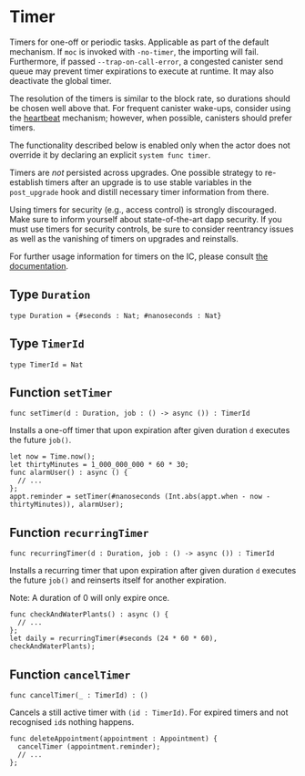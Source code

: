 # Timer
Timers for one-off or periodic tasks. Applicable as part of the default mechanism.
If `moc` is invoked with `-no-timer`, the importing will fail. Furthermore, if passed `--trap-on-call-error`, a congested canister send queue may prevent timer expirations to execute at runtime. It may also deactivate the global timer.

The resolution of the timers is similar to the block rate,
so durations should be chosen well above that. For frequent
canister wake-ups, consider using the [heartbeat](https://internetcomputer.org/docs/current/motoko/main/writing-motoko/heartbeats) mechanism; however, when possible, canisters should prefer timers.

The functionality described below is enabled only when the actor does not override it by declaring an explicit `system func timer`.

Timers are _not_ persisted across upgrades. One possible strategy
to re-establish timers after an upgrade is to use stable variables
in the `post_upgrade` hook and distill necessary timer information
from there.

Using timers for security (e.g., access control) is strongly discouraged.
Make sure to inform yourself about state-of-the-art dapp security.
If you must use timers for security controls, be sure
to consider reentrancy issues as well as the vanishing of timers on upgrades
and reinstalls.

For further usage information for timers on the IC, please consult
[the documentation](https://internetcomputer.org/docs/current/developer-docs/backend/periodic-tasks#timers-library-limitations).

## Type `Duration`
``` motoko no-repl
type Duration = {#seconds : Nat; #nanoseconds : Nat}
```


## Type `TimerId`
``` motoko no-repl
type TimerId = Nat
```


## Function `setTimer`
``` motoko no-repl
func setTimer(d : Duration, job : () -> async ()) : TimerId
```

Installs a one-off timer that upon expiration after given duration `d`
executes the future `job()`.

```motoko no-repl
let now = Time.now();
let thirtyMinutes = 1_000_000_000 * 60 * 30;
func alarmUser() : async () {
  // ...
};
appt.reminder = setTimer(#nanoseconds (Int.abs(appt.when - now - thirtyMinutes)), alarmUser);
```

## Function `recurringTimer`
``` motoko no-repl
func recurringTimer(d : Duration, job : () -> async ()) : TimerId
```

Installs a recurring timer that upon expiration after given duration `d`
executes the future `job()` and reinserts itself for another expiration.

Note: A duration of 0 will only expire once.

```motoko no-repl
func checkAndWaterPlants() : async () {
  // ...
};
let daily = recurringTimer(#seconds (24 * 60 * 60), checkAndWaterPlants);
```

## Function `cancelTimer`
``` motoko no-repl
func cancelTimer(_ : TimerId) : ()
```

Cancels a still active timer with `(id : TimerId)`. For expired timers
and not recognised `id`s nothing happens.

```motoko no-repl
func deleteAppointment(appointment : Appointment) {
  cancelTimer (appointment.reminder);
  // ...
};
```
